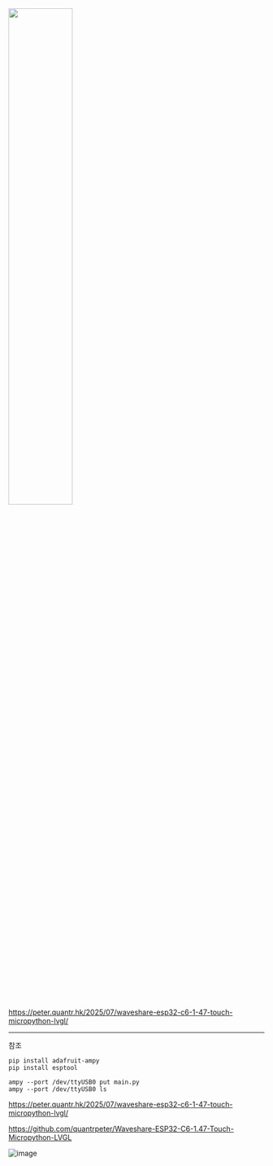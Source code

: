 
<img src="https://github.com/user-attachments/assets/9c94f96e-9021-4736-a534-0ab66389a119" width="50%" height="50%"> 

https://peter.quantr.hk/2025/07/waveshare-esp32-c6-1-47-touch-micropython-lvgl/

---

참조

```
pip install adafruit-ampy
pip install esptool 

ampy --port /dev/ttyUSB0 put main.py
ampy --port /dev/ttyUSB0 ls
```

https://peter.quantr.hk/2025/07/waveshare-esp32-c6-1-47-touch-micropython-lvgl/

https://github.com/quantrpeter/Waveshare-ESP32-C6-1.47-Touch-Micropython-LVGL


![image](https://github.com/user-attachments/assets/9c94f96e-9021-4736-a534-0ab66389a119)
